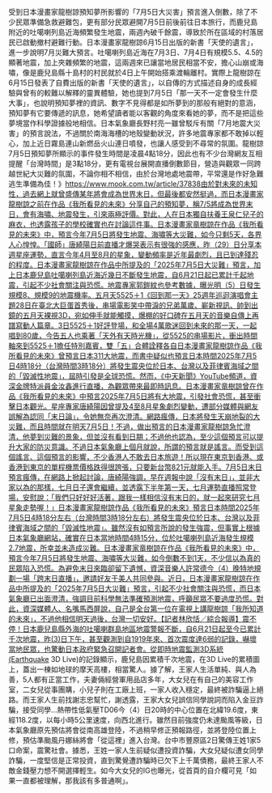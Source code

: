 受到日本漫畫家龍樹諒預知夢所影響的「7月5日大災害」預言進入倒數，除了不少民眾準備急救避難包，更有部分民眾避開7月5日前後前往日本旅行，而鹿兒島附近的吐噶喇列島近海頻繁發生地震，兩週內破千餘震，導致於所在區域的村落居民已啟動撤村避難行動。日本漫畫家龍樹諒6月15日出版的新書「天使的遺言」，進一步說明7月災難大預言。吐噶喇列島近海在7月3日、7月4日有規模5.5、4.5的顯著地震，加上夾雜頻繁的地震，這兩週來已讓當地居民相當不安，擔心山崩或海嘯，像是鹿兒島縣十島村的村民就於4日上午開始搭乘渡輪離村。實際上龍樹諒在6月15日發表了自費出版的新書「天使的遺言」，以自傳的方式描述自身的成長經驗與曾有的較難以解釋的靈異體驗，她也提到7月5日「那一天不一定會發生什麼大事」，也說明預知夢裡的資訊、數字不見得都是如所夢到的那般有絕對的意涵，預知夢有它要傳遞的訊息，她希望讀者能以客觀的角度來看她的夢，而不是把這些夢境當作科學證據般地相信。日本氣象廳長野村亮一雖曾駁斥有關「7月地震大災害」的預言說法，不過關於南海海槽的地殼變動狀況，許多地震專家都不敢掉以輕心，加上近日霧島連山新燃岳火山連日噴發，也讓人感受到不尋常的氛圍。龍樹諒7月5日預知夢所顯示的事件發生時間是凌晨4點18分，因此也有不少台灣網友互相提醒「台灣時間」是3點18分，更有電視台展開直播倒數節目，營造與觀眾一同跨越世紀大災難的氛圍，不論你相不相信，由於台灣地處地震帶，平常還是作好急難逃生準備為佳！》https://www.mook.com.tw/article/37838由於對未來的未知性，過去網上就曾盛傳某年將會成為世界末日，但最後都安然挺過，而日本漫畫家龍樹諒之前在作品《我所看見的未來》分享自己的預知夢，稱7/5將成為世界末日，會有海嘯、地震發生，引來兩極評價。對此，人在日本獨自扶養王泉仁兒子的麻衣，也透露孩子的學校確實也在討論這件事。日本漫畫家竜樹諒在作品《我所看見的未來》中，預言今年7月5日將發生地震、海嘯等大災難，如今只剩5天，各界人心惶惶。「國師」唐綺陽日前直播才爆哭表示有很強的感應，昨（29）日分享本週星座運勢，直言今年4月至8月的星象，變動頻率是近年最劇烈，且已到達殘忍的程度。日本漫畫家龍樹諒在作品中所提及的「2025年7月5日大災難」預言，加上日本鹿兒島吐噶喇列島近海近幾日不斷發生地震，自6月21日起已累計千起地震，引起不少社會關注與恐慌。地震專家郭鎧紋也參考數據，曝光明（5）日發生規模8、規模9的地震機率。五月天5525＋1《回到那一天》25週年巡迴演唱會主題28日在臺北大巨蛋首秀後，串場電影笑中帶淚的兄弟萬歲、嶄新視訊、帥到出鏡的五月天裸視3D，宛如伸手就能觸摸，爆棚的好口碑在五月天的音樂自傳上再譜寫動人篇章。3日5525＋1好評登場，和全場4萬歌迷回到未來的那一天，一起唱到80歲，今告五人也乘著「天外有天時光機」，從5525的串場影片，衝出時間軸來到5525＋1擔任特別嘉賓，雙「五」合體詮釋各自日本漫畫家龍樹諒作品《我所看見的未來》曾預言日本311大地震，而書中疑似也預言日本時間2025年7月5日4時18分（台灣時間3時18分）將發生震央位於日本、台灣以及菲律賓海域之間的「毀滅性地震」，屆時引發是全球恐慌。然而，《中天新聞》YouTube頻道，資深金牌特派員金汝鑫進行直播，為觀眾帶來最即時訊息。日本漫畫家竜樹諒曾在作品《我所看見的未來》中預言2025年7月5日將有大地震，引發社會恐慌，甚至衝擊日本觀光。星座專家唐綺陽因曾提及4至8月星象劇烈變動，遭部分媒體與網友誤解為認同「末日論」，令她無奈再次澄清。網路瘋傳，日本將發生天崩地裂的大災難，而且時間就在明天7月5日！不過，做出預言的日本漫畫家龍樹諒急忙澄清，他夢到災難的景象，但並沒有看到日期；不過他也認為，至少這個預言可以提升大家的防災意識。不過日本氣象廳上個月就說，所謂的預言就是謠言。而受到這個謠言、這個預言的影響，不少香港人不敢去日本旅遊！所以現在東京到香港、或香港到東京的單程機票價格跌得很誇張，只要新台幣821元就能入手。7月5日末日預言瘋傳，在網路上掀起討論，唐綺陽強調，早在週報中說「沒有末日」，並非大家以為的那樣，七月日子還會繼續，並透露下半年第一天，七月運勢直播照常登場，安慰說：「我們只好好好活著，跟我一樣相信沒有末日的，就一起來研究七月星象走勢喔！」日本漫畫家龍樹諒作品《我所看見的未來》預言日本時間2025年7月5日4時18分左右（台灣時間3時18分左右）將發生震央位於日本、台灣以及菲律賓海域之間的「毀滅性地震」。雖然沒有如預言所說的發生強震，但事實上根據日本氣象廳網站，確實在日本當地時間4時15分，位於吐噶喇列島近海發生規模2.7地震，所幸並未造成災難。日本漫畫家竜樹諒在作品《我所看見的未來》中，預言今年7月5日將發生地震、海嘯等大災難，如今倒數不到1天，不少信以為真的民眾陷入恐慌。為避免末日來臨卻留下遺憾，資深音樂人許常德今（4）晚特地規劃一場「跨末日直播」，邀請好友于美人共同參與。近日，日本漫畫家龍樹諒在作品中所提及的「2025年7月5日大災難」預言，引起不少社會關注與恐慌，而日本氣象廳已出面澄清，強調目前科學無法準確預測地震，呼籲民眾不要過度恐慌。對此，資深媒體人、名嘴馬西屏說，自己是全台第一位在電視上講龍樹諒「我所知道的未來」，不過他相信明天過後，台灣一切安好。【記者林欣恬／綜合報導】震不停！日本鹿兒島縣外海的吐噶喇群島地區地震警報不斷，自6月21日起至今已累計千次地震，昨(3)日下午，甚至觀測到自1919年來、首次震度達6弱的記錄，嚇壞當地民眾，也驚動日本政府緊急召開記者會。從即時地震監測3D系統(Earthquake 3D Live)的記錄顯示，鹿兒島因累積千次地震，在3D Live的累積圖上，蓋出一棟如地球的摩天高樓，相當驚人。據了解，王家人生活單純、與人為善，5人都有正當工作，夫妻倆經營軍用品店多年，大女兒在有自己的美容工作室，二女兒從事團購，小兒子則在工廠上班，一家人收入穩定，最終被詐騙逼上絕路。而王家人生前找謝志忠幫忙，謝透露，王家大女兒誤信同學說詞而陷入金豆詐騙，接受同學...熱帶性低氣壓TD06今（4）日20時的中心位置在北緯19.6度，東經118.2度，以每小時5公里速度，向西北進行。雖然目前強度仍未達颱風等級，日本氣象廳原先預估將會從南高雄登陸，不過稍早修正預報路徑，並將登陸位置上修，預估準颱風丹娜絲將會「從這裡」進入台灣。台中市豐原區2日驚傳王姓1家5口命案，震驚社會。據悉，王姓一家人生前疑似遭投資詐騙，大女兒疑似遭女同學詐騙，一度堅信是正常投資，直到驚覺遭詐騙時已欠下上千萬債務，最終王家人不敵金錢壓力想不開選擇輕生。如今大女兒的IG也曝光，從首頁的自介欄可見「如果一直都被理解，那我該有多普通啊」。